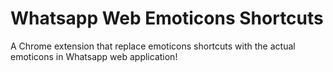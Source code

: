 # Whatsapp Web Emoticons Shortcuts
A Chrome extension that replace emoticons shortcuts with the actual emoticons in Whatsapp web application!